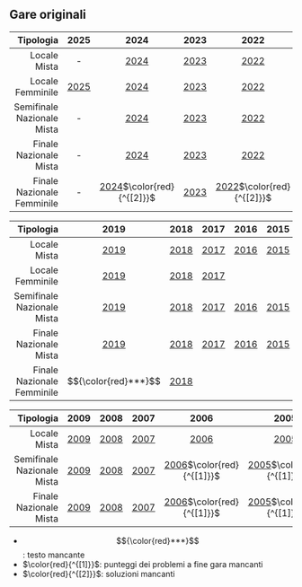 ## Gare originali
| Tipologia|2025|2024|2023|2022|2021|2020|
|-------------:|:---------------:|:---------------:|:-------------:|:-------------:|:-------------:|:-------------:|
| Locale Mista | -|[2024](https://zetornio.github.io/?t=Locale&st=Mista&a=2024) | [2023](https://zetornio.github.io/?t=Locale&st=Mista&a=2024)|[2022](https://zetornio.github.io/?t=Locale&st=Mista&a=2022)|[2021](https://zetornio.github.io/?t=Locale&st=Mista&a=2021)|[2020](https://zetornio.github.io/?t=Locale&st=Mista&a=2020)|
| Locale Femminile|[2025](https://zetornio.github.io/?t=Locale&st=Femminile&a=2025)|[2024](https://zetornio.github.io/?t=Locale&st=Femminile&a=2024)|[2023](https://zetornio.github.io/?t=Locale&st=Femminile&a=2023)|[2022](https://zetornio.github.io/?t=Locale&st=Femminile&a=2022)|[2021](https://zetornio.github.io/?t=Locale&st=Femminile&a=2021)|[2020](https://zetornio.github.io/?t=Locale&st=Femminile&a=2020)|
| Semifinale Nazionale Mista|- | [2024](https://zetornio.github.io/?t=Nazionale&st=Semifinale%20Mista&a=2024)|[2023](https://zetornio.github.io/?t=Nazionale&st=Semifinale%20Mista&a=2023)|[2022](https://zetornio.github.io/?t=Nazionale&st=Semifinale%20Mista&a=2022)|[2021](https://zetornio.github.io/?t=Nazionale&st=Semifinale%20Mista&a=2021)|[2020](https://zetornio.github.io/?t=Nazionale&st=Semifinale%20Mista&a=2020)|
| Finale Nazionale Mista | -|[2024](https://zetornio.github.io/?t=Nazionale&st=Finale%20Mista&a=2024)|[2023](https://zetornio.github.io/?t=Nazionale&st=Finale%20Mista&a=2023)|[2022](https://zetornio.github.io/?t=Nazionale&st=Finale%20Mista&a=2022)|[2021](https://zetornio.github.io/?t=Nazionale&st=Finale%20Mista&a=2021)|[2020](https://zetornio.github.io/?t=Nazionale&st=Finale%20Mista&a=2020)|
| Finale Nazionale Femminile |-| [2024](https://zetornio.github.io/?t=Nazionale&st=Finale%20Femminile&a=2024)$\color{red}{^{[2]}}$|[2023](https://zetornio.github.io/?t=Nazionale&st=Finale%20Femminile&a=2023)|[2022](https://zetornio.github.io/?t=Nazionale&st=Finale%20Femminile&a=2022)$\color{red}{^{[2]}}$|[2021](https://zetornio.github.io/?t=Nazionale&st=Finale%20Femminile&a=2021)|[2020](https://zetornio.github.io/?t=Nazionale&st=Finale%20Femminile&a=2020)|

| Tipologia|2019|2018|2017|2016|2015|2014|2013|2012|2011|2010|
|-------------:|:--:|:--:|:--:|:--:|:--:|:--:|:--:|:--:|:--:|:--:|
|Locale Mista| [2019](https://zetornio.github.io/?t=Locale&st=Mista&a=2019)|[2018](https://zetornio.github.io/?t=Locale&st=Mista&a=2018)|[2017](https://zetornio.github.io/?t=Locale&st=Mista&a=2017)|[2016](https://zetornio.github.io/?t=Locale&st=Mista&a=2016)|[2015](https://zetornio.github.io/?t=Locale&st=Mista&a=2015)|[2014](https://zetornio.github.io/?t=Locale&st=Mista&a=2014)|[2013](https://zetornio.github.io/?t=Locale&st=Mista&a=2013)|[2012](https://zetornio.github.io/?t=Locale&st=Mista&a=2012)|[2011](https://zetornio.github.io/?t=Locale&st=Mista&a=2011)|[2010](https://zetornio.github.io/?t=Locale&st=Mista&a=2010)|
|Locale Femminile|[2019](https://zetornio.github.io/?t=Locale&st=Femminile&a=2019)|[2018](https://zetornio.github.io/?t=Locale&st=Femminile&a=2018)|[2017](https://zetornio.github.io/?t=Locale&st=Femminile&a=2017)|
|Semifinale Nazionale Mista|[2019](https://zetornio.github.io/?t=Nazionale&st=Semifinale%20Mista&a=2019)|[2018](https://zetornio.github.io/?t=Nazionale&st=Semifinale%20Mista&a=2018)|[2017](https://zetornio.github.io/?t=Nazionale&st=Semifinale%20Mista&a=2017)|[2016](https://zetornio.github.io/?t=Nazionale&st=Semifinale%20Mista&a=2016)|[2015](https://zetornio.github.io/?t=Nazionale&st=Semifinale%20Mista&a=2015)|[2014](https://zetornio.github.io/?t=Nazionale&st=Semifinale%20Mista&a=2014)|[2013](https://zetornio.github.io/?t=Nazionale&st=Semifinale%20Mista&a=2013)|[2012](https://zetornio.github.io/?t=Nazionale&st=Semifinale%20Mista&a=2012)|[2011](https://zetornio.github.io/?t=Nazionale&st=Semifinale%20Mista&a=2011)$\color{red}{^{[1]}}$|[2010](https://zetornio.github.io/?t=Nazionale&st=Semifinale%20Mista&a=2010)|
|Finale Nazionale Mista|[2019](https://zetornio.github.io/?t=Nazionale&st=Finale%20Mista&a=2019)|[2018](https://zetornio.github.io/?t=Nazionale&st=Finale%20Mista&a=2018)|[2017](https://zetornio.github.io/?t=Nazionale&st=Finale%20Mista&a=2017)|[2016](https://zetornio.github.io/?t=Nazionale&st=Finale%20Mista&a=2016)|[2015](https://zetornio.github.io/?t=Nazionale&st=Finale%20Mista&a=2015)|[2014](https://zetornio.github.io/?t=Nazionale&st=Finale%20Mista&a=2014)|[2013](https://zetornio.github.io/?t=Nazionale&st=Finale%20Mista&a=2013)|[2012](https://zetornio.github.io/?t=Nazionale&st=Finale%20Mista&a=2012)|[2011](https://zetornio.github.io/?t=Nazionale&st=Finale%20Mista&a=2011)$\color{red}{^{[1]}}$|[2010](https://zetornio.github.io/?t=Nazionale&st=Finale%20Mista&a=2010)|
|Finale Nazionale Femminile|$${\color{red}***}$$|[2018](https://zetornio.github.io/?t=Nazionale&st=Finale%20Femminile&a=2018)|

| Tipologia|2009|2008|2007|2006|2005|2004|2003|2002|2001|2000|
|-------------:|:------:|:------:|:------:|:------:|:------:|:------:|:------:|:------:|:------:|:------:|
|Locale Mista|[2009](https://zetornio.github.io/?t=Locale&st=Mista&a=2009)|[2008](https://zetornio.github.io/?t=Locale&st=Mista&a=2018)|[2007](https://zetornio.github.io/?t=Locale&st=Mista&a=2007)|[2006](https://zetornio.github.io/?t=Locale&st=Mista&a=2006)|[2005](https://zetornio.github.io/?t=Locale&st=Mista&a=2005)|[2004](https://zetornio.github.io/?t=Locale&st=Mista&a=2004)$\color{red}{^{[1]}}$|[2003](https://zetornio.github.io/?t=Locale&st=Mista&a=2003)$\color{red}{^{[1]}}$|[2002](https://zetornio.github.io/?t=Locale&st=Mista&a=2002)$\color{red}{^{[1]}}$|
|Semifinale Nazionale Mista|[2009](https://zetornio.github.io/?t=Nazionale&st=Semifinale%20Mista&a=2009)|[2008](https://zetornio.github.io/?t=Nazionale&st=Semifinale%20Mista&a=2008)|[2007](https://zetornio.github.io/?t=Nazionale&st=Semifinale%20Mista&a=2007)|[2006](https://zetornio.github.io/?t=Nazionale&st=Semifinale%20Mista&a=2006)$\color{red}{^{[1]}}$|[2005](https://zetornio.github.io/?t=Nazionale&st=Semifinale%20Mista&a=2005)$\color{red}{^{[1]}}$|
|Finale Nazionale Mista|[2009](https://zetornio.github.io/?t=Nazionale&st=Finale%20Mista&a=2010)|[2008](https://zetornio.github.io/?t=Nazionale&st=Finale%20Mista&a=2008)|[2007](https://zetornio.github.io/?t=Nazionale&st=Finale%20Mista&a=2007)|[2006](https://zetornio.github.io/?t=Nazionale&st=Finale%20Mista&a=2006)$\color{red}{^{[1]}}$|[2005](https://zetornio.github.io/?t=Nazionale&st=Finale%20Mista&a=2005)$\color{red}{^{[1]}}$|[2004](https://zetornio.github.io/?t=Nazionale&st=Finale%20Mista&a=2004)|[2003](https://zetornio.github.io/?t=Nazionale&st=Finale%20Mista&a=2003)|[2002](https://zetornio.github.io/?t=Nazionale&st=Finale%20Mista&a=2002)|[2001](https://zetornio.github.io/?t=Nazionale&st=Finale%20Mista&a=2001)|[2000](https://zetornio.github.io/?t=Nazionale&st=Finale%20Mista&a=2000)|

+ $${\color{red}***}$$: testo mancante
+ $\color{red}{^{[1]}}$: punteggi dei problemi a fine gara mancanti 
+ $\color{red}{^{[2]}}$: soluzioni mancanti